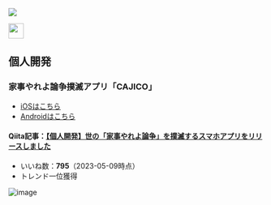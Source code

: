 ![](https://github-profile-summary-cards.vercel.app/api/cards/profile-details?username=katsunoritakahashi&theme=nord_dark)

<a href="https://qiita.com/mogkane916">
  <img height="30" src="https://qiita-badge.apiapi.app/s/mogkane916/contributions.svg" />
</a>

## 個人開発
### 家事やれよ論争撲滅アプリ「CAJICO」
- [iOSはこちら](https://apps.apple.com/jp/app/id6446474225)
- [Androidはこちら](https://play.google.com/store/apps/details?id=com.herokuapp.cajico)
#### Qiita記事：[【個人開発】世の「家事やれよ論争」を撲滅するスマホアプリをリリースしました](https://qiita.com/mogkane916/items/64e3d34e5338638ab1a2) 
- いいね数：**795**（2023-05-09時点）
- トレンド一位獲得

![image](https://user-images.githubusercontent.com/73891532/235884671-d2c2ffca-efff-4287-be1f-039df621fdeb.png)
